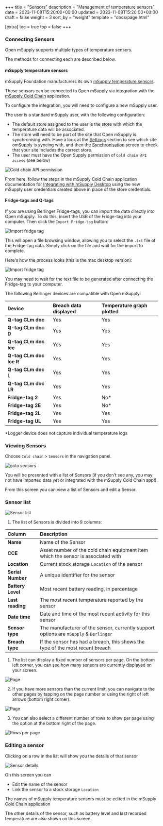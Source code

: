 +++
title = "Sensors"
description = "Management of temperature sensors"
date = 2023-11-08T15:20:00+00:00
updated = 2023-11-08T15:20:00+00:00
draft = false
weight = 3
sort_by = "weight"
template = "docs/page.html"

[extra]
toc = true
top = false
+++

### Connecting Sensors

Open mSupply supports multiple types of temperature sensors. 

The methods for connecting each are described below.

#### mSupply temperature sensors

mSupply Foundation manufacturers its own [mSupply temperature sensors](https://msupply.foundation/open-msupply/cold-chain/#mSupplySensor).

These sensors can be connected to Open mSupply via integration with the [mSupply Cold Chain](/coldchain/introduction/) application.

To configure the integration, you will need to configure a new mSupply user.

The user is a standard mSupply user, with the following configuration:

- The default store assigned to the user is the store with which the temperature data will be associated.
- The store will need to be part of the site that Open mSupply is synchronising with. Have a look at the [Settings](/docs/settings/synchronisation/#viewing-the-synchronisation-settings) section to see which site omSupply is syncing with, and then the [Synchronisation](https://docs.msupply.org.nz/synchronisation:sync_sites#viewing_sync_sites) screen to check that your site includes the correct store.
- The user must have the Open Supply permission of `Cold chain API access` (see below)

![Cold chain API permission](/docs/coldchain/images/coldchain_permission.png)

From here, follow the steps in the mSupply Cold Chain application documentation for [Integrating with mSupply Desktop](/coldchain/desktop-integration/#msupply-desktop-setup-steps) using the new mSupply user credentials created above in place of the store credentials.

#### Fridge-tags and Q-tags

If you are using Berlinger Fridge-tags, you can import the data directly into Open mSupply. To do this, insert the USB of the Fridge-tag into your computer.
Then click the `Import Fridge-tag` button:

![Import fridge tag](/docs/coldchain/images/import_fridge_tag.png)

This will open a file browsing window, allowing you to select the `.txt` file of the Fridge-tag data. Simply click on the file and wait for the import to complete.

Here's how the process looks (this is the mac desktop version):

![Import fridge tag](/docs/coldchain/images/import_fridge_tag.gif)

<div class="note">You may need to wait for the text file to be generated after connecting the Fridge-tag to your computer.</div>

The following Berlinger devices are compatible with Open mSupply:

| Device                  | Breach data displayed | Temperature graph plotted |
| :---------------------- | :-------------------- | :------------------------ |
| **Q-tag CLm doc**       | Yes                   | Yes                       |
| **Q-tag CLm doc D**     | Yes                   | Yes                       |
| **Q-tag CLm doc Ice**   | Yes                   | Yes                       |
| **Q-tag CLm doc Ice R** | Yes                   | Yes                       |
| **Q-tag CLm doc L**     | Yes                   | Yes                       |
| **Q-tag CLm doc LR**    | Yes                   | Yes                       |
| **Fridge-tag 2**        | Yes                   | No\*                      |
| **Fridge-tag 2E**       | Yes                   | No\*                      |
| **Fridge-tag 2L**       | Yes                   | Yes                       |
| **Fridge-tag UL**       | Yes                   | Yes                       |

\*Logger device does not capture individual temperature logs


### Viewing Sensors

Choose `Cold chain` > `Sensors` in the navigation panel.

![goto sensors](/docs/coldchain/images/goto_sensors.png)

You will be presented with a list of Sensors (if you don't see any, you may not have imported data yet or integrated with the mSupply Cold Chain app!).

From this screen you can view a list of Sensors and edit a Sensor.

### Sensor list

![Sensor list](/docs/coldchain/images/sensor_list.png)

1. The list of Sensors is divided into 9 columns:

| Column            | Description                                                                                         |
| :---------------- | :-------------------------------------------------------------------------------------------------- |
| **Name**          | Name of the Sensor                                                                                  |
| **CCE**           | Asset number of the cold chain equipment item which the sensor is associated with                   |
| **Location**      | Current stock storage `Location` of the sensor                                                                      |
| **Serial Number** | A unique identifier for the sensor                                                                  |
| **Battery Level** | Most recent battery reading, in percentage                                                          |
| **Last reading**  | The most recent temperature reported by the sensor                                                  |
| **Date time**     | Date and time of the most recent activity for this sensor                                           |
| **Sensor type**   | The manufacturer of the sensor, currently support options are `mSupply` & `Berlinger` |
| **Breach type**   | If the sensor has had a breach, this shows the type of the most recent breach                       |

1. The list can display a fixed number of sensors per page. On the bottom left corner, you can see how many sensors are currently displayed on your screen.

![Page](/docs/introduction/images/list_showing.png)

2. If you have more sensors than the current limit, you can navigate to the other pages by tapping on the page number or using the right of left arrows (bottom right corner).

![Page](/docs/introduction/images/list_pagenumbers.png)

3. You can also select a different number of rows to show per page using the option at the bottom right of the page.

![Rows per page](/docs/introduction/images/rows-per-page-select.png)

### Editing a sensor

Clicking on a row in the list will show you the details of that sensor

![Sensor details](/docs/coldchain/images/sensor_details.png)

On this screen you can

- Edit the name of the sensor
- Link the sensor to a stock storage `Location`

<div class="note">The names of mSupply temperature sensors must be edited in the mSupply Cold Chain application</div>

The other details of the sensor, such as battery level and last recorded temperature are also shown on this screen.
